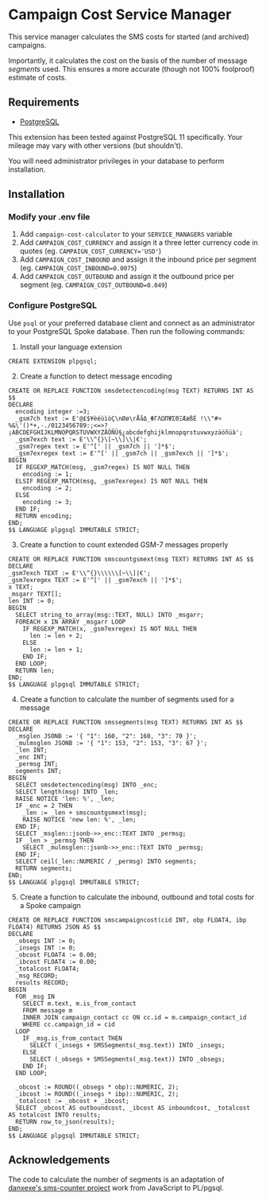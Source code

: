 # Campaign Cost Service Manager

This service manager calculates the SMS costs for started (and archived) campaigns.

Importantly, it calculates the cost on the basis of the number of message
_segments_ used. This ensures a more accurate (though not 100% foolproof) estimate
of costs.

## Requirements

- [PostgreSQL](https://www.postgresql.org/)

This extension has been tested against PostgreSQL 11 specifically.
Your mileage may vary with other versions (but shouldn't).

You will need administrator privileges in your database to perform installation.

## Installation

### Modify your .env file

1. Add `campaign-cost-calculator` to your `SERVICE_MANAGERS` variable
2. Add `CAMPAIGN_COST_CURRENCY` and assign it a three letter currency code in quotes (eg. `CAMPAIGN_COST_CURRENCY='USD'`)
3. Add `CAMPAIGN_COST_INBOUND` and assign it the inbound price per segment (eg. `CAMPAIGN_COST_INBOUND=0.0075`)
4. Add `CAMPAIGN_COST_OUTBOUND` and assign it the outbound price per segment (eg. `CAMPAIGN_COST_OUTBOUND=0.049`)

### Configure PostgreSQL

Use `psql` or your preferred database client and connect as an administrator
to your PostgreSQL Spoke database. Then run the following commands:

1. Install your language extension

```
CREATE EXTENSION plpgsql;
```

2. Create a function to detect message encoding

```
CREATE OR REPLACE FUNCTION smsdetectencoding(msg TEXT) RETURNS INT AS $$
DECLARE
  encoding integer :=3;
  _gsm7ch text := E'@£$¥èéùìòÇ\nØø\rÅåΔ_ΦΓΛΩΠΨΣΘΞÆæßÉ !\\"#¤%&\'()*+,-./0123456789:;<=>?¡ABCDEFGHIJKLMNOPQRSTUVWXYZÄÖÑÜ§¿abcdefghijklmnopqrstuvwxyzäöñüà';
  _gsm7exch text := E'\\^{}\[~\\]\\|€';
  _gsm7regex text := E'^[' || _gsm7ch || ']*$';
  _gsm7exregex text := E'^[' || _gsm7ch || _gsm7exch || ']*$';
BEGIN
  IF REGEXP_MATCH(msg, _gsm7regex) IS NOT NULL THEN
    encoding := 1;
  ELSIF REGEXP_MATCH(msg, _gsm7exregex) IS NOT NULL THEN
    encoding := 2;
  ELSE
    encoding := 3;
  END IF;
  RETURN encoding;
END;
$$ LANGUAGE plpgsql IMMUTABLE STRICT;
```

3. Create a function to count extended GSM-7 messages properly

```
CREATE OR REPLACE FUNCTION smscountgsmext(msg TEXT) RETURNS INT AS $$
DECLARE
_gsm7exch TEXT := E'\\^{}\\\\\\[~\\]|€';
_gsm7exregex TEXT := E'^[' || _gsm7exch || ']*$';
x TEXT;
_msgarr TEXT[];
len INT := 0;
BEGIN
  SELECT string_to_array(msg::TEXT, NULL) INTO _msgarr;
  FOREACH x IN ARRAY _msgarr LOOP
    IF REGEXP_MATCH(x, _gsm7exregex) IS NOT NULL THEN
      len := len + 2;
    ELSE
      len := len + 1;
    END IF;
  END LOOP;
  RETURN len;
END;
$$ LANGUAGE plpgsql IMMUTABLE STRICT;
```

4. Create a function to calculate the number of segments used for a message

```
CREATE OR REPLACE FUNCTION smssegments(msg TEXT) RETURNS INT AS $$
DECLARE
  _msglen JSONB := '{ "1": 160, "2": 160, "3": 70 }';
  _mulmsglen JSONB := '{ "1": 153, "2": 153, "3": 67 }';
  _len INT;
  _enc INT;
  _permsg INT;
  segments INT;
BEGIN
  SELECT smsdetectencoding(msg) INTO _enc;
  SELECT length(msg) INTO _len;
  RAISE NOTICE 'len: %', _len;
  IF _enc = 2 THEN
    _len := _len + smscountgsmext(msg);
    RAISE NOTICE 'new len: %', _len;
  END IF;
  SELECT _msglen::jsonb->>_enc::TEXT INTO _permsg;
  IF _len > _permsg THEN
    SELECT _mulmsglen::jsonb->>_enc::TEXT INTO _permsg;
  END IF;
  SELECT ceil(_len::NUMERIC / _permsg) INTO segments;
  RETURN segments;
END;
$$ LANGUAGE plpgsql IMMUTABLE STRICT;
```

5. Create a function to calculate the inbound, outbound and total costs for a Spoke campaign

```
CREATE OR REPLACE FUNCTION smscampaigncost(cid INT, obp FLOAT4, ibp FLOAT4) RETURNS JSON AS $$
DECLARE
  _obsegs INT := 0;
  _insegs INT := 0;
  _obcost FLOAT4 := 0.00;
  _ibcost FLOAT4 := 0.00;
  _totalcost FLOAT4;
  _msg RECORD;
  results RECORD;
BEGIN
  FOR _msg IN
    SELECT m.text, m.is_from_contact
    FROM message m
    INNER JOIN campaign_contact cc ON cc.id = m.campaign_contact_id
    WHERE cc.campaign_id = cid
  LOOP
    IF _msg.is_from_contact THEN
      SELECT (_insegs + SMSSegments(_msg.text)) INTO _insegs;
    ELSE
      SELECT (_obsegs + SMSSegments(_msg.text)) INTO _obsegs;
    END IF;
  END LOOP;

  _obcost := ROUND((_obsegs * obp)::NUMERIC, 2);
  _ibcost := ROUND((_insegs * ibp)::NUMERIC, 2);
  _totalcost := _obcost + _ibcost;
  SELECT _obcost AS outboundcost, _ibcost AS inboundcost, _totalcost AS totalcost INTO results;
  RETURN row_to_json(results);
END;
$$ LANGUAGE plpgsql IMMUTABLE STRICT;
```

## Acknowledgements

The code to calculate the number of segments is an adaptation of 
[danxexe's sms-counter project](https://github.com/danxexe/sms-counter) work from JavaScript to PL/pgsql.
